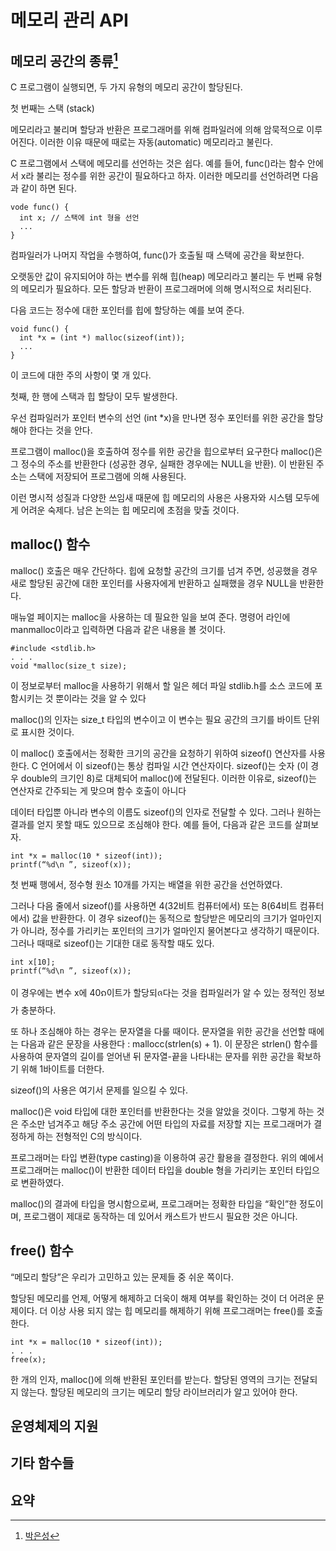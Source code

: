 # 메모리 관리 API

## 메모리 공간의 종류[^ParkEunSeongKR]

[^ParkEunSeongKR]: [박은성](https://github.com/ParkEunSeongKR)

C 프로그램이 실행되면, 두 가지 유형의 메모리 공간이 할당된다.

첫 번째는 스택 (stack)

메모리라고 불리며 할당과 반환은 프로그래머를 위해 컴파일러에 의해 암묵적으로 이루어진다. 이러한 이유 때문에 때로는 자동(automatic) 메모리라고 불린다.

C 프로그램에서 스택에 메모리를 선언하는 것은 쉽다. 예를 들어, func()라는 함수 안에서 x라 불리는 정수를 위한 공간이 필요하다고 하자. 이러한 메모리를 선언하려면 다음과 같이 하면 된다.

```
vode func() {
  int x; // 스택에 int 형을 선언
  ...
}
```

컴파일러가 나머지 작업을 수행하여, func()가 호출될 때 스택에 공간을 확보한다.

오랫동안 값이 유지되어야 하는 변수를 위해 힙(heap) 메모리라고 불리는 두 번째 유형의 메모리가 필요하다. 모든 할당과 반환이 프로그래머에 의해 명시적으로 처리된다.

다음 코드는 정수에 대한 포인터를 힙에 할당하는 예를 보여 준다.

```
void func() {
  int *x = (int *) malloc(sizeof(int));
  ...
}
```

이 코드에 대한 주의 사항이 몇 개 있다.

첫째, 한 행에 스택과 힙 할당이 모두 발생한다.

우선 컴파일러가 포인터 변수의 선언 (int \*x)을 만나면 정수 포인터를 위한 공간을 할당해야 한다는 것을 안다.

프로그램이 malloc()을 호출하여 정수를 위한 공간을 힙으로부터 요구한다 malloc()은 그 정수의 주소를 반환한다 (성공한 경우, 실패한 경우에는 NULL을 반환). 이 반환된 주소는 스택에 저장되어 프로그램에 의해 사용된다.

이런 명시적 성질과 다양한 쓰임새 때문에 힙 메모리의 사용은 사용자와 시스템 모두에게 어려운 숙제다. 남은 논의는 힙 메모리에 초점을 맞출 것이다.

## malloc() 함수

malloc() 호출은 매우 간단하다. 힙에 요청할 공간의 크기를 넘겨 주면, 성공했을 경우 새로 할당된 공간에 대한 포인터를 사용자에게 반환하고 실패했을 경우 NULL을 반환한다.

매뉴얼 페이지는 malloc을 사용하는 데 필요한 일을 보여 준다. 명령어 라인에 manmalloc이라고 입력하면 다음과 같은 내용을 볼 것이다.

```
#include <stdlib.h>
. . .
void *malloc(size_t size);
```

이 정보로부터 malloc을 사용하기 위해서 할 일은 헤더 파일 stdlib.h를 소스 코드에 포함시키는 것 뿐이라는 것을 알 수 있다

malloc()의 인자는 size_t 타입의 변수이고 이 변수는 필요 공간의 크기를 바이트 단위로 표시한 것이다.

이 malloc() 호출에서는 정확한 크기의 공간을 요청하기 위하여 sizeof() 연산자를 사용한다. C 언어에서 이 sizeof()는 통상 컴파일 시간 연산자이다. sizeof()는 숫자 (이 경우 double의 크기인 8)로 대체되어 malloc()에 전달된다. 이러한 이유로, sizeof()는 연산자로 간주되는 게 맞으며 함수 호출이 아니다

데이터 타입뿐 아니라 변수의 이름도 sizeof()의 인자로 전달할 수 있다. 그러나 원하는 결과를 얻지 못할 때도 있으므로 조심해야 한다. 예를 들어, 다음과 같은 코드를 살펴보자.

```
int *x = malloc(10 * sizeof(int));
printf(“%d\n ”, sizeof(x));
```

첫 번째 행에서, 정수형 원소 10개를 가지는 배열을 위한 공간을 선언하였다.

그러나 다음 줄에서 sizeof()를 사용하면 4(32비트 컴퓨터에서) 또는 8(64비트 컴퓨터에서) 값을 반환한다. 이 경우 sizeof()는 동적으로 할당받은 메모리의 크기가 얼마인지가 아니라, 정수를 가리키는 포인터의 크기가 얼마인지 물어본다고 생각하기 때문이다. 그러나 때때로 sizeof()는 기대한 대로 동작할 때도 있다.

```
int x[10];
printf(“%d\n ”, sizeof(x));
```

이 경우에는 변수 x에 40ၵ이트가 할당되ᨩ다는 것을 컴파일러가 알 수 있는 정적인 정보가 충분하다.

또 하나 조심해야 하는 경우는 문자열을 다룰 때이다. 문자열을 위한 공간을 선언할 때에는 다음과 같은 문장을 사용한다 : mallocc(strlen(s) + 1). 이 문장은 strlen() 함수를 사용하여 문자열의 길이를 얻어낸 뒤 문자열-끝을 나타내는 문자를 위한 공간을 확보하기 위해 1바이트를 더한다.

sizeof()의 사용은 여기서 문제를 일으킬 수 있다.

malloc()은 void 타입에 대한 포인터를 반환한다는 것을 알았을 것이다. 그렇게 하는 것은 주소만 넘겨주고 해당 주소 공간에 어떤 타입의 자료를 저장할 지는 프로그래머가 결정하게 하는 전형적인 C의 방식이다.

프로그래머는 타입 변환(type casting)을 이용하여 공간 활용을 결정한다. 위의 예에서 프로그래머는 malloc()이 반환한 데이터 타입을 double 형을 가리키는 포인터 타입으로 변환하였다.

malloc()의 결과에 타입을 명시함으로써, 프로그래머는 정확한 타입을 “확인”한 정도이며, 프로그램이 제대로 동작하는 데 있어서 캐스트가 반드시 필요한 것은 아니다.

## free() 함수

“메모리 할당”은 우리가 고민하고 있는 문제들 중 쉬운 쪽이다.

할당된 메모리를 언제, 어떻게 해제하고 더욱이 해제 여부를 확인하는 것이 더 어려운 문제이다. 더 이상 사용 되지 않는 힙 메모리를 해제하기 위해 프로그래머는 free()를 호출한다.

```
int *x = malloc(10 * sizeof(int));
. . .
free(x);
```

한 개의 인자, malloc()에 의해 반환된 포인터를 받는다. 할당된 영역의 크기는 전달되지 않는다. 할당된 메모리의 크기는 메모리 할당 라이브러리가 알고 있어야 한다.

## 운영체제의 지원

## 기타 함수들

## 요약
